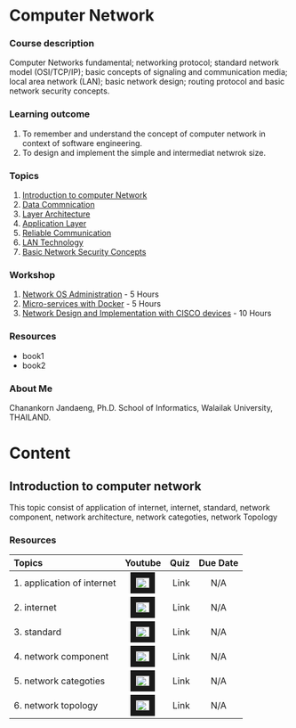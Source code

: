 # __Computer Network__
### __Course description__
Computer Networks fundamental; networking protocol; standard network model (OSI/TCP/IP); basic concepts of signaling and communication media; local area network (LAN); basic network design; routing protocol and basic network security concepts.
### __Learning outcome__
1.  To remember and understand the concept of computer network in context of software engineering.
2. To design and implement the simple and intermediat netwrok size. 

### __Topics__
1. [Introduction to computer Network](#introduction-to-computer-network)
1. [Data Commnication](lecture/data-communication.md)
1. [Layer Architecture](lecture/layer-architecture.md)
1. [Application Layer](lecture/application-layer.md)
1. [Reliable Communication](lecture/reliable-communication.md)
1. [LAN Technology](lecture/lan-technology.md)
1. [Basic Network Security Concepts](lecture/basic-network-security-concepts.md)

### __Workshop__
1. [Network OS Administration](lab/linuxos.md) - 5 Hours
1. [Micro-services with Docker](lab/docker.md) - 5 Hours
1. [Network Design and Implementation with CISCO devices](lab/cisco.md) - 10 Hours

### __Resources__
* book1 
* book2

### __About Me__
Chanankorn Jandaeng, Ph.D. School of Informatics, Walailak University, THAILAND.

# __Content__
## Introduction to computer network
This topic consist of application of internet, internet, standard, network component, network architecture, network categoties, network Topology

### Resources
| Topics     | Youtube |Quiz | Due Date |
| :-------------------------- |:--------------------------:| ------------------:|:---:|
| 1. application of internet | <a href="http://www.youtube.com/watch?v=uhLS_rEldlY" target="_blank"><img src="http://img.youtube.com/vi/uhLS_rEldlY/0.jpg" alt="IMAGE ALT TEXT HERE" width="24" height="18" border="10" /></a> | Link | N/A |
| 2. internet | <a href="http://www.youtube.com/watch?v=0-tjks" target="_blank"><img src="http://img.youtube.com/vi/0-tjks/0.jpg" alt="IMAGE ALT TEXT HERE" width="24" height="18" border="10" /></a> | Link |  N/A |
| 3. standard | <a href="http://www.youtube.com/watch?v=ysafbkzoBCY" target="_blank"><img src="http://img.youtube.com/vi/ysafbkzoBCY/0.jpg" alt="IMAGE ALT TEXT HERE" width="24" height="18" border="10" /></a> | Link |  N/A |
| 4. network component | <a href="http://www.youtube.com/watch?v=Ts6Nsmvko0E" target="_blank"><img src="http://img.youtube.com/vi/Ts6Nsmvko0E/0.jpg" alt="IMAGE ALT TEXT HERE" width="24" height="18" border="10" /></a> | Link |  N/A |
| 5. network categoties| <a href="http://www.youtube.com/watch?v=LhUbE8GEwv8" target="_blank"><img src="http://img.youtube.com/vi/LhUbE8GEwv8/0.jpg" alt="IMAGE ALT TEXT HERE" width="24" height="18" border="10" /></a> | Link |  N/A |
| 6. network topology | <a href="http://www.youtube.com/watch?v=sG8guTwGLEc" target="_blank"><img src="http://img.youtube.com/vi/sG8guTwGLEc/0.jpg" alt="IMAGE ALT TEXT HERE" width="24" height="18" border="10" /></a> | Link |  N/A |
